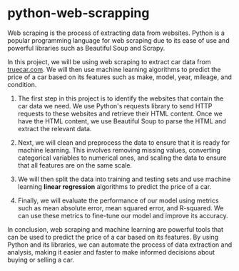 # python-web-scrapping

Web scraping is the process of extracting data from websites. Python is a popular programming language for web scraping due to its ease of use and powerful libraries such as Beautiful Soup and Scrapy.

In this project, we will be using web scraping to extract car data from [truecar.com](https://www.truecar.com/used-cars-for-sale/listings/price-above-1/). We will then use machine learning algorithms to predict the price of a car based on its features such as make, model, year, mileage, and condition.

1. The first step in this project is to identify the websites that contain the car data we need. We use Python's requests library to send HTTP requests to    these websites and retrieve their HTML content. Once we have the HTML content, we use Beautiful Soup to parse the HTML and extract the relevant data.

2. Next, we will clean and preprocess the data to ensure that it is ready for machine learning. This involves removing missing values, converting              categorical variables to numerical ones, and scaling the data to ensure that all features are on the same scale.

3. We will then split the data into training and testing sets and use machine learning **linear regression** algorithms to predict the price of a car.

4. Finally, we will evaluate the performance of our model using metrics such as mean absolute error, mean squared error, and R-squared. We can use these      metrics to fine-tune our model and improve its accuracy.

In conclusion, web scraping and machine learning are powerful tools that can be used to predict the price of a car based on its features. By using Python and its libraries, we can automate the process of data extraction and analysis, making it easier and faster to make informed decisions about buying or selling a car.
